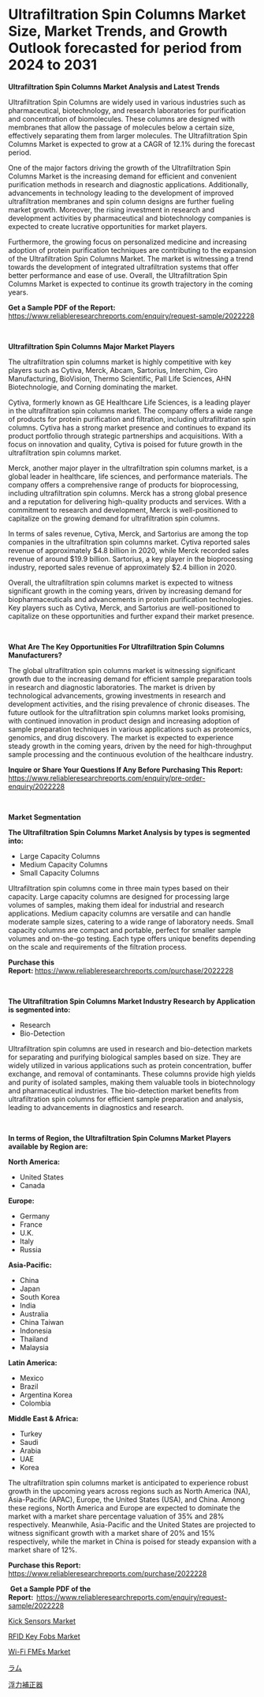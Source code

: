 <p><h1>Ultrafiltration Spin Columns Market Size, Market Trends, and Growth Outlook forecasted for period from 2024 to 2031</h1></p><p><strong>Ultrafiltration Spin Columns Market Analysis and Latest Trends</strong></p>
<p><p>Ultrafiltration Spin Columns are widely used in various industries such as pharmaceutical, biotechnology, and research laboratories for purification and concentration of biomolecules. These columns are designed with membranes that allow the passage of molecules below a certain size, effectively separating them from larger molecules. The Ultrafiltration Spin Columns Market is expected to grow at a CAGR of 12.1% during the forecast period.</p><p>One of the major factors driving the growth of the Ultrafiltration Spin Columns Market is the increasing demand for efficient and convenient purification methods in research and diagnostic applications. Additionally, advancements in technology leading to the development of improved ultrafiltration membranes and spin column designs are further fueling market growth. Moreover, the rising investment in research and development activities by pharmaceutical and biotechnology companies is expected to create lucrative opportunities for market players.</p><p>Furthermore, the growing focus on personalized medicine and increasing adoption of protein purification techniques are contributing to the expansion of the Ultrafiltration Spin Columns Market. The market is witnessing a trend towards the development of integrated ultrafiltration systems that offer better performance and ease of use. Overall, the Ultrafiltration Spin Columns Market is expected to continue its growth trajectory in the coming years.</p></p>
<p><strong>Get a Sample PDF of the Report:&nbsp;</strong> <a href="https://www.reliableresearchreports.com/enquiry/request-sample/2022228">https://www.reliableresearchreports.com/enquiry/request-sample/2022228</a></p>
<p>&nbsp;</p>
<p><strong>Ultrafiltration Spin Columns Major Market Players</strong></p>
<p><p>The ultrafiltration spin columns market is highly competitive with key players such as Cytiva, Merck, Abcam, Sartorius, Interchim, Ciro Manufacturing, BioVision, Thermo Scientific, Pall Life Sciences, AHN Biotechnologie, and Corning dominating the market.</p><p>Cytiva, formerly known as GE Healthcare Life Sciences, is a leading player in the ultrafiltration spin columns market. The company offers a wide range of products for protein purification and filtration, including ultrafiltration spin columns. Cytiva has a strong market presence and continues to expand its product portfolio through strategic partnerships and acquisitions. With a focus on innovation and quality, Cytiva is poised for future growth in the ultrafiltration spin columns market.</p><p>Merck, another major player in the ultrafiltration spin columns market, is a global leader in healthcare, life sciences, and performance materials. The company offers a comprehensive range of products for bioprocessing, including ultrafiltration spin columns. Merck has a strong global presence and a reputation for delivering high-quality products and services. With a commitment to research and development, Merck is well-positioned to capitalize on the growing demand for ultrafiltration spin columns.</p><p>In terms of sales revenue, Cytiva, Merck, and Sartorius are among the top companies in the ultrafiltration spin columns market. Cytiva reported sales revenue of approximately $4.8 billion in 2020, while Merck recorded sales revenue of around $19.9 billion. Sartorius, a key player in the bioprocessing industry, reported sales revenue of approximately $2.4 billion in 2020.</p><p>Overall, the ultrafiltration spin columns market is expected to witness significant growth in the coming years, driven by increasing demand for biopharmaceuticals and advancements in protein purification technologies. Key players such as Cytiva, Merck, and Sartorius are well-positioned to capitalize on these opportunities and further expand their market presence.</p></p>
<p>&nbsp;</p>
<p><strong>What Are The Key Opportunities For Ultrafiltration Spin Columns Manufacturers?</strong></p>
<p><p>The global ultrafiltration spin columns market is witnessing significant growth due to the increasing demand for efficient sample preparation tools in research and diagnostic laboratories. The market is driven by technological advancements, growing investments in research and development activities, and the rising prevalence of chronic diseases. The future outlook for the ultrafiltration spin columns market looks promising, with continued innovation in product design and increasing adoption of sample preparation techniques in various applications such as proteomics, genomics, and drug discovery. The market is expected to experience steady growth in the coming years, driven by the need for high-throughput sample processing and the continuous evolution of the healthcare industry.</p></p>
<p><strong>Inquire or Share Your Questions If Any Before Purchasing This Report:</strong> <a href="https://www.reliableresearchreports.com/enquiry/pre-order-enquiry/2022228">https://www.reliableresearchreports.com/enquiry/pre-order-enquiry/2022228</a></p>
<p>&nbsp;</p>
<p><strong>Market Segmentation</strong></p>
<p><strong>The Ultrafiltration Spin Columns Market Analysis by types is segmented into:</strong></p>
<p><ul><li>Large Capacity Columns</li><li>Medium Capacity Columns</li><li>Small Capacity Columns</li></ul></p>
<p><p>Ultrafiltration spin columns come in three main types based on their capacity. Large capacity columns are designed for processing large volumes of samples, making them ideal for industrial and research applications. Medium capacity columns are versatile and can handle moderate sample sizes, catering to a wide range of laboratory needs. Small capacity columns are compact and portable, perfect for smaller sample volumes and on-the-go testing. Each type offers unique benefits depending on the scale and requirements of the filtration process.</p></p>
<p><strong>Purchase this Report:&nbsp;</strong><a href="https://www.reliableresearchreports.com/purchase/2022228">https://www.reliableresearchreports.com/purchase/2022228</a></p>
<p>&nbsp;</p>
<p><strong>The Ultrafiltration Spin Columns Market Industry Research by Application is segmented into:</strong></p>
<p><ul><li>Research</li><li>Bio-Detection</li></ul></p>
<p><p>Ultrafiltration spin columns are used in research and bio-detection markets for separating and purifying biological samples based on size. They are widely utilized in various applications such as protein concentration, buffer exchange, and removal of contaminants. These columns provide high yields and purity of isolated samples, making them valuable tools in biotechnology and pharmaceutical industries. The bio-detection market benefits from ultrafiltration spin columns for efficient sample preparation and analysis, leading to advancements in diagnostics and research.</p></p>
<p>&nbsp;</p>
<p><strong>In terms of Region, the Ultrafiltration Spin Columns Market Players available by Region are:</strong></p>
<p>
    <p> <strong> North America: </strong>
        <ul>
            <li>United States</li>
            <li>Canada</li>
        </ul>
        </p> 
    <p> <strong> Europe: </strong>
        <ul>
            <li>Germany</li>
            <li>France</li>
            <li>U.K.</li>
            <li>Italy</li>
            <li>Russia</li>
        </ul>
        </p> 
    <p> <strong> Asia-Pacific: </strong>
        <ul>
            <li>China</li>
            <li>Japan</li>
            <li>South Korea</li>
            <li>India</li>
            <li>Australia</li>
            <li>China Taiwan</li>
            <li>Indonesia</li>
            <li>Thailand</li>
            <li>Malaysia</li>
        </ul>
        </p> 
    <p> <strong> Latin America: </strong>
        <ul>
            <li>Mexico</li>
            <li>Brazil</li>
            <li>Argentina Korea</li>
            <li>Colombia</li>
        </ul>
        </p> 
    <p> <strong> Middle East & Africa: </strong>
        <ul>
            <li>Turkey</li>
            <li>Saudi</li>
            <li>Arabia</li>
            <li>UAE</li>
            <li>Korea</li>
        </ul>
    </p>
    </p>
<p><p>The ultrafiltration spin columns market is anticipated to experience robust growth in the upcoming years across regions such as North America (NA), Asia-Pacific (APAC), Europe, the United States (USA), and China. Among these regions, North America and Europe are expected to dominate the market with a market share percentage valuation of 35% and 28% respectively. Meanwhile, Asia-Pacific and the United States are projected to witness significant growth with a market share of 20% and 15% respectively, while the market in China is poised for steady expansion with a market share of 12%.</p></p>
<p><strong>Purchase this Report: </strong><a href="https://www.reliableresearchreports.com/purchase/2022228">https://www.reliableresearchreports.com/purchase/2022228</a></p>
<p>&nbsp;<strong>Get a Sample PDF of the Report:&nbsp;&nbsp;</strong><a href="https://www.reliableresearchreports.com/enquiry/request-sample/2022228">https://www.reliableresearchreports.com/enquiry/request-sample/2022228</a></p>
<p><strong></strong></p>
<p><p><a href="https://view.publitas.com/reportprime-1/kick-sensors-market-offer-valuable-insights-into-market-size-market-share-market-trends-and-projections-spanning-from-2024-to-2031/">Kick Sensors Market</a></p><p><a href="https://github.com/peachesmcdowel1/Market-Research-Report-List-1/blob/main/rfid-key-fobs-market.md">RFID Key Fobs Market</a></p><p><a href="https://view.publitas.com/reportprime-1/wi-fi-fmes-market-challenges-opportunities-and-growth-drivers-and-major-market-players-forecasted-for-period-from-2024-2031/">Wi-Fi FMEs Market</a></p><p><a href="https://medium.com/@suysuyheng/%E3%83%A9%E3%83%A0%E5%B8%82%E5%A0%B4%E3%81%AF-%E5%B8%82%E5%A0%B4%E3%82%B7%E3%82%A7%E3%82%A2-%E5%B8%82%E5%A0%B4%E3%83%88%E3%83%AC%E3%83%B3%E3%83%89-%E5%B8%82%E5%A0%B4%E6%88%90%E9%95%B7%E3%81%AB%E9%96%A2%E3%81%99%E3%82%8B%E6%83%85%E5%A0%B1%E3%82%92%E6%8F%90%E4%BE%9B%E3%81%97%E3%81%BE%E3%81%99-2c5e6e0793ce">ラム</a></p><p><a href="https://medium.com/@cecuraprangm/%E6%B5%AE%E5%8A%9B%E8%AA%BF%E6%95%B4%E5%99%A8%E5%B8%82%E5%A0%B4%E4%BE%A7%E9%87%8D%E6%96%BC%E5%B8%82%E4%BD%94%E7%8E%87-%E5%A4%A7%E5%B0%8F%E5%92%8C%E6%88%AA%E8%87%B32031%E5%B9%B4%E7%9A%84%E9%A0%90%E6%B8%AC-43c2aaea1b83">浮力補正器</a></p></p>